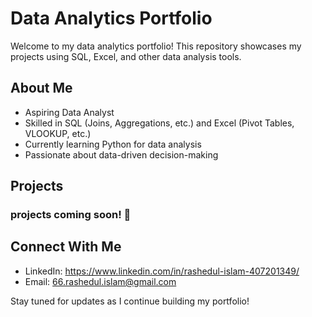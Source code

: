 # Data Analytics Portfolio  
Welcome to my data analytics portfolio! This repository showcases my projects using SQL, Excel, and other data analysis tools.  

## About Me  
- Aspiring Data Analyst  
- Skilled in SQL (Joins, Aggregations, etc.) and Excel (Pivot Tables, VLOOKUP, etc.)  
- Currently learning Python for data analysis  
- Passionate about data-driven decision-making  

## Projects 

### projects coming soon! 🚀  

## Connect With Me  
- LinkedIn: https://www.linkedin.com/in/rashedul-islam-407201349/
- Email: 66.rashedul.islam@gmail.com  

Stay tuned for updates as I continue building my portfolio!
